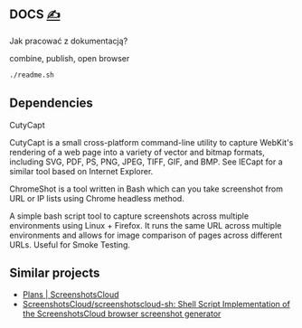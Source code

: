 
## DOCS [<span style='font-size:20px;'>&#x270D;</span>](https://github.com/webpageshot/bash/edit/main/DOCS.md)

Jak pracować z dokumentacją?


combine, publish, open browser

```bash
./readme.sh
```

## Dependencies


CutyCapt

CutyCapt is a small cross-platform command-line utility to capture WebKit's rendering of a web page into a variety of vector and bitmap formats, including SVG, PDF, PS, PNG, JPEG, TIFF, GIF, and BMP. See IECapt for a similar tool based on Internet Explorer.

ChromeShot is a tool written in Bash which can you take screenshot from URL or IP lists using Chrome headless method.


A simple bash script tool to capture screenshots across multiple environments using Linux + Firefox. It runs the same URL across multiple environments and allows for image comparison of pages across different URLs. Useful for Smoke Testing.


## Similar projects

+ [Plans | ScreenshotsCloud](https://screenshots.cloud/plans)
+ [ScreenshotsCloud/screenshotscloud-sh: Shell Script Implementation of the ScreenshotsCloud browser screenshot generator](https://github.com/ScreenshotsCloud/screenshotscloud-sh)

